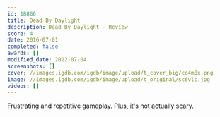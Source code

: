 ```yaml
---
id: 18866
title: Dead By Daylight
description: Dead By Daylight - Review
score: 4
date: 2016-07-01
completed: false
awards: []
modified_date: 2022-07-04
screenshots: []
cover: //images.igdb.com/igdb/image/upload/t_cover_big/co4m8x.png
image: //images.igdb.com/igdb/image/upload/t_original/sc6vlc.jpg
videos: []
---
```

Frustrating and repetitive gameplay. Plus, it's not actually scary.